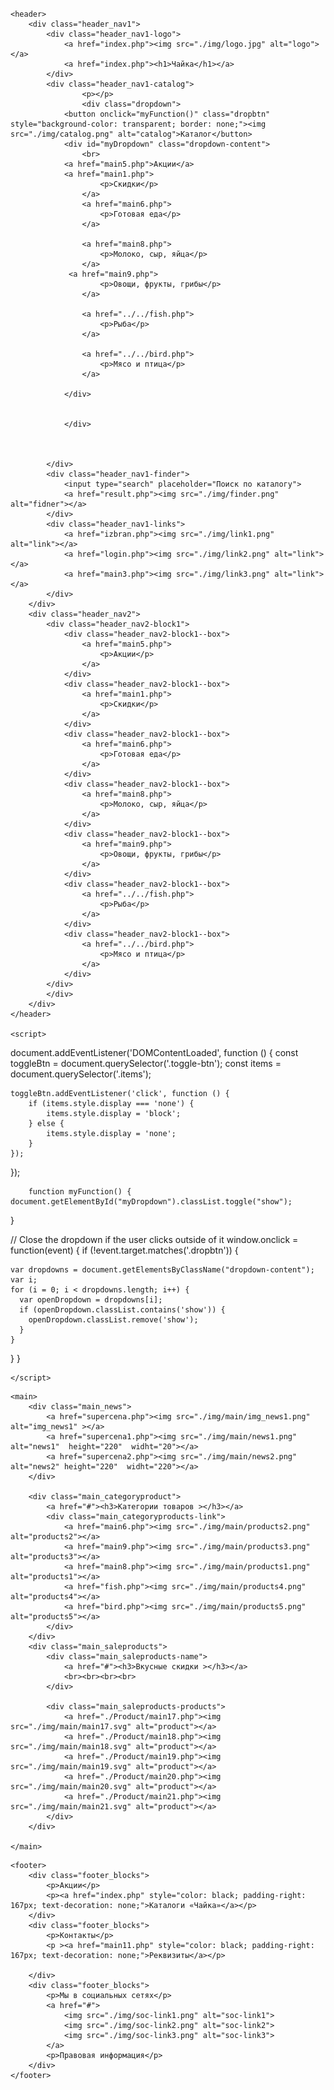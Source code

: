 # 
<html lang="en">
<head>
    <meta charset="UTF-8">
    <meta name="viewport" content="width=device-width, initial-scale=1">
    <title>Магазин Чайка</title>
    <link rel="stylesheet" href="./css/styles.css">
    <link rel="stylesheet" href="./css/main.css">
</head>
<body>
    <style>
        .dropbtn {
    background-color: #rgba (0,0,0,0);
    color: black;
    padding: 16px;
    font-size: 16px;
    border: none;
    cursor: pointer;
}

.dropbtn:hover, .dropbtn:focus {
    background-color: #rgba (0,0,0,0);
}

.dropdown {
    position: relative;
    display: inline-block;
}

.dropdown-content {
    display: none;
    position: absolute;
    background-color: #BBBBBBF2;
    min-width: 900px;
    min-height: 400px;
    overflow: auto;
    box-shadow: 0px 8px 16px 0px rgba(0,0,0,0.2);
    z-index: 1;
}

.dropdown-content a {
    color: black;
    padding: 12px 16px;
    text-decoration: none;
    display: block;
}

.dropdown a:hover {background-color: #ddd;}

.show {display: block;}
        </style>
<!-- Header -->
    <header>
        <div class="header_nav1">
            <div class="header_nav1-logo">
                <a href="index.php"><img src="./img/logo.jpg" alt="logo"></a>
                <a href="index.php"><h1>Чайка</h1></a>
            </div>
            <div class="header_nav1-catalog">
                    <p></p>
                    <div class="dropdown">
                <button onclick="myFunction()" class="dropbtn" style="background-color: transparent; border: none;"><img src="./img/catalog.png" alt="catalog">Каталог</button>
                <div id="myDropdown" class="dropdown-content">
                    <br>
                <a href="main5.php">Акции</a>
                <a href="main1.php">
                        <p>Скидки</p>
                    </a>
                    <a href="main6.php">
                        <p>Готовая еда</p>
                    </a>
                    
                    <a href="main8.php">
                        <p>Молоко, сыр, яйца</p>
                    </a>
                 <a href="main9.php">
                        <p>Овощи, фрукты, грибы</p>
                    </a>
               
                    <a href="../../fish.php">
                        <p>Рыба</p>
                    </a>
            
                    <a href="../../bird.php">
                        <p>Мясо и птица</p>
                    </a>

                </div>
                
                
                </div>

                
                
            </div>
            <div class="header_nav1-finder">
                <input type="search" placeholder="Поиск по каталогу">
                <a href="result.php"><img src="./img/finder.png" alt="fidner"></a>
            </div>
            <div class="header_nav1-links">
                <a href="izbran.php"><img src="./img/link1.png" alt="link"></a>
                <a href="login.php"><img src="./img/link2.png" alt="link"></a>
                <a href="main3.php"><img src="./img/link3.png" alt="link"></a>
            </div>
        </div>
        <div class="header_nav2">
            <div class="header_nav2-block1">
                <div class="header_nav2-block1--box">
                    <a href="main5.php">
                        <p>Акции</p>
                    </a>
                </div>
                <div class="header_nav2-block1--box">
                    <a href="main1.php">
                        <p>Скидки</p>
                    </a>
                </div>
                <div class="header_nav2-block1--box">
                    <a href="main6.php">
                        <p>Готовая еда</p>
                    </a>
                </div>
                <div class="header_nav2-block1--box">
                    <a href="main8.php">
                        <p>Молоко, сыр, яйца</p>
                    </a>
                </div>
                <div class="header_nav2-block1--box">
                    <a href="main9.php">
                        <p>Овощи, фрукты, грибы</p>
                    </a>
                </div>
                <div class="header_nav2-block1--box">
                    <a href="../../fish.php">
                        <p>Рыба</p>
                    </a>
                </div>
                <div class="header_nav2-block1--box">
                    <a href="../../bird.php">
                        <p>Мясо и птица</p>
                    </a>
                </div>
            </div>
            </div>
        </div>
    </header>

    <script>

document.addEventListener('DOMContentLoaded', function () {
    const toggleBtn = document.querySelector('.toggle-btn');
    const items = document.querySelector('.items');

    toggleBtn.addEventListener('click', function () {
        if (items.style.display === 'none') {
            items.style.display = 'block';
        } else {
            items.style.display = 'none';
        }
    });
});

        function myFunction() {
    document.getElementById("myDropdown").classList.toggle("show");
}

// Close the dropdown if the user clicks outside of it
window.onclick = function(event) {
  if (!event.target.matches('.dropbtn')) {

    var dropdowns = document.getElementsByClassName("dropdown-content");
    var i;
    for (i = 0; i < dropdowns.length; i++) {
      var openDropdown = dropdowns[i];
      if (openDropdown.classList.contains('show')) {
        openDropdown.classList.remove('show');
      }
    }
  }
}

    </script>

<!-- main -->
    <main>
        <div class="main_news">
            <a href="supercena.php"><img src="./img/main/img_news1.png" alt="img_news1" ></a>
            <a href="supercena1.php"><img src="./img/main/news1.png" alt="news1"  height="220"  widht="20"></a>
            <a href="supercena2.php"><img src="./img/main/news2.png" alt="news2" height="220"  widht="220"></a>
        </div>
       
        <div class="main_categoryproduct">
            <a href="#"><h3>Категории товаров ></h3></a>
            <div class="main_categoryproducts-link">
                <a href="main6.php"><img src="./img/main/products2.png" alt="products2"></a>
                <a href="main9.php"><img src="./img/main/products3.png" alt="products3"></a>
                <a href="main8.php"><img src="./img/main/products1.png" alt="products1"></a>
                <a href="fish.php"><img src="./img/main/products4.png" alt="products4"></a>
                <a href="bird.php"><img src="./img/main/products5.png" alt="products5"></a>
            </div>
        </div>
        <div class="main_saleproducts">
            <div class="main_saleproducts-name">
                <a href="#"><h3>Вкусные скидки ></h3></a>
                <br><br><br><br>
            </div>
          
            <div class="main_saleproducts-products">
                <a href="./Product/main17.php"><img src="./img/main/main17.svg" alt="product"></a>
                <a href="./Product/main18.php"><img src="./img/main/main18.svg" alt="product"></a>
                <a href="./Product/main19.php"><img src="./img/main/main19.svg" alt="product"></a>
                <a href="./Product/main20.php"><img src="./img/main/main20.svg" alt="product"></a>
                <a href="./Product/main21.php"><img src="./img/main/main21.svg" alt="product"></a>
            </div>
        </div>

    </main>


<!-- footer -->
    <footer>
        <div class="footer_blocks">
            <p>Акции</p>
            <p><a href="index.php" style="color: black; padding-right: 167px; text-decoration: none;">Каталоги «Чайка»</a></p>
        </div>
        <div class="footer_blocks">
            <p>Контакты</p>
            <p ><a href="main11.php" style="color: black; padding-right: 167px; text-decoration: none;">Реквизиты</a></p>
            
        </div>
        <div class="footer_blocks">
            <p>Мы в социальных сетях</p>
            <a href="#">
                <img src="./img/soc-link1.png" alt="soc-link1">
                <img src="./img/soc-link2.png" alt="soc-link2">
                <img src="./img/soc-link3.png" alt="soc-link3">
            </a>
            <p>Правовая информация</p>
        </div>
    </footer>
</body>
</html>
